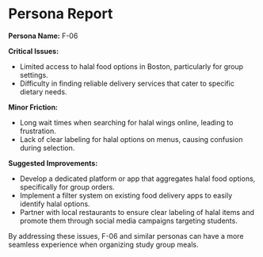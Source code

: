 # Persona Report

**Persona Name:** F-06

**Critical Issues:**
- Limited access to halal food options in Boston, particularly for group settings.
- Difficulty in finding reliable delivery services that cater to specific dietary needs.

**Minor Friction:**
- Long wait times when searching for halal wings online, leading to frustration.
- Lack of clear labeling for halal options on menus, causing confusion during selection.

**Suggested Improvements:**
- Develop a dedicated platform or app that aggregates halal food options, specifically for group orders.
- Implement a filter system on existing food delivery apps to easily identify halal options.
- Partner with local restaurants to ensure clear labeling of halal items and promote them through social media campaigns targeting students.

By addressing these issues, F-06 and similar personas can have a more seamless experience when organizing study group meals.